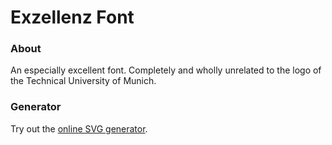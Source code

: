 # Exzellenz Font
### About
An especially excellent font. Completely and wholly unrelated to the logo of the Technical University of Munich.

### Generator
Try out the [online SVG generator](https://just-max.github.io/exzellenz/generator.html).
